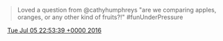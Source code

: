 > Loved a question from @cathyhumphreys "are we comparing apples, oranges, or any other kind of fruits?\!" \#funUnderPressure

<img src="../../media/tweet.ico" width="12" /> [Tue Jul 05 22:53:39 +0000 2016](https://twitter.com/DromerDenker/status/750462675667263489)